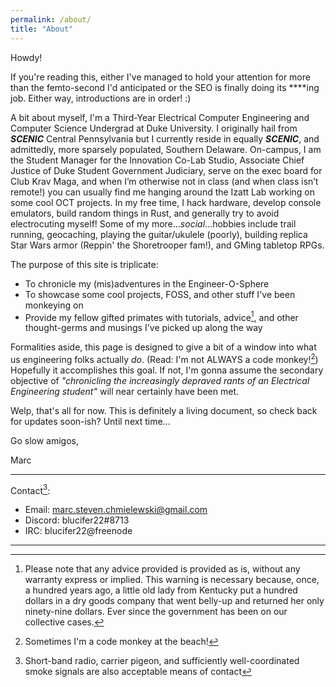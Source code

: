 ```yaml
---
permalink: /about/
title: "About"
---
```


Howdy!

If you're reading this, either I've managed to hold your attention for more than the femto-second I'd anticipated or the SEO is finally doing its \*\*\*\*ing job. Either way, introductions are in order! :)

A bit about myself, I'm a Third-Year Electrical Computer Engineering and Computer Science Undergrad at Duke University. I originally hail from ***SCENIC*** Central Pennsylvania but I currently reside in equally ***SCENIC***, and admittedly, more sparsely populated, Southern Delaware. On-campus, I am the Student Manager for the Innovation Co-Lab Studio, Associate Chief Justice of Duke Student Government Judiciary, serve on the exec board for Club Krav Maga, and when I’m otherwise not in class (and when class isn’t remote!) you can usually find me hanging around the Izatt Lab working on some cool OCT projects. In my free time, I hack hardware, develop console emulators, build random things in Rust, and generally try to avoid electrocuting myself! Some of my more...*social*...hobbies include trail running, geocaching, playing the guitar/ukulele (poorly), building replica Star Wars armor (Reppin' the Shoretrooper fam!), and GMing tabletop RPGs.

The purpose of this site is triplicate:

- To chronicle my (mis)adventures in the Engineer-O-Sphere
- To showcase some cool projects, FOSS, and other stuff I've been monkeying on
- Provide my fellow gifted primates with tutorials, advice[^1], and other thought-germs and musings I've picked up along the way

Formalities aside, this page is designed to give a bit of a window into what us engineering folks actually *do*. (Read: I'm not ALWAYS a code monkey![^2]) Hopefully it accomplishes this goal. If not, I'm gonna assume the secondary objective of *"chronicling the increasingly depraved rants of an Electrical Engineering student"* will near certainly have been met.

Welp, that's all for now. This is definitely a living document, so check back for updates soon-ish?
Until next time...

Go slow amigos,

Marc  

***

Contact[^3]:

- Email: <marc.steven.chmielewski@gmail.com>
- Discord: blucifer22#8713
- IRC: blucifer22@freenode

***

[^1]: Please note that any advice provided is provided as is, without any warranty express or implied. This warning is necessary because, once, a hundred years ago, a little old lady from Kentucky put a hundred dollars in a dry goods company that went belly-up and returned her only ninety-nine dollars. Ever since the government has been on our collective cases.

[^2]: Sometimes I'm a code monkey at the beach!

[^3]: Short-band radio, carrier pigeon, and sufficiently well-coordinated smoke signals are also acceptable means of contact
